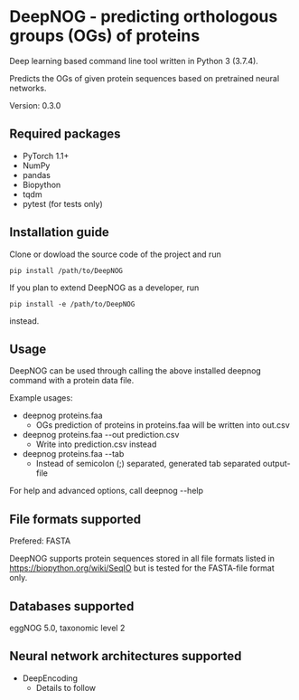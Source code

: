 # DeepNOG - predicting orthologous groups (OGs) of proteins

Deep learning based command line tool written in Python 3 (3.7.4). 

Predicts the OGs of given protein sequences based on pretrained neural
networks.

Version: 0.3.0

## Required packages

*  PyTorch 1.1+
*  NumPy
*  pandas
*  Biopython
*  tqdm
*  pytest (for tests only)

## Installation guide

Clone or dowload the source code of the project and run

```pip install /path/to/DeepNOG```

If you plan to extend DeepNOG as a developer, run

```pip install -e /path/to/DeepNOG```

instead.

## Usage

DeepNOG can be used through calling the above installed deepnog command with a protein data file. 

Example usages: 

*  deepnog proteins.faa 
    * OGs prediction of proteins in proteins.faa will be written into out.csv
*  deepnog proteins.faa --out prediction.csv
    * Write into prediction.csv instead
*  deepnog proteins.faa --tab
    * Instead of semicolon (;) separated, generated tab separated output-file

For help and advanced options, call deepnog --help

## File formats supported

Prefered: FASTA

DeepNOG supports protein sequences stored in all file formats listed in
https://biopython.org/wiki/SeqIO but is tested for the FASTA-file format
only.

## Databases supported

eggNOG 5.0, taxonomic level 2

## Neural network architectures supported

*  DeepEncoding
    * Details to follow


    